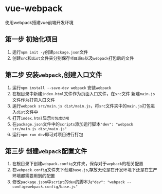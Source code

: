 # vue-webpack
使用webpack搭建vue前端开发环境

## 第一步 初始化项目
1. 运行`npm init -y`创建`package.json`文件
2. 创建`src`和`dist`文件夹分别保存`项目源码`以及`webpack`打包后的文件

## 第二步 安装`webpack`,创建入口文件
1. 运行`npm install --save-dev webpack` 安装`webpack`
2. 在根目录中新建`index.html`文件作为页面入口文件，在`src`文件 新建`main.js`文件作为打包入口文件
3. 运行`webpack src/main.js dist/main.js`，将`src`文件夹中的`main.js`打包进入`dist`文件中
4. 打开`index.html`显示`打包成功啦`
5. 在`package.json`文件中的`scripts`添加运行脚本`"dev": "webpack src/main.js dist/main.js"`
6. 运行`npm run dev`即可对项目进行打包

## 第三步 创建`webpack`配置文件
1. 在根目录下创建`webpack.config`文件夹，保存对于`wepback`的相关配置
2. 在`webpack.config`文件夹下创建`base.js`,存放无论是在开发环境下还是在生产环境都需要用到的配置
3. 修改`package.json`中`script`的`dev`的脚本为`"dev": "webpack --config=webpack.config/base.js"` 
